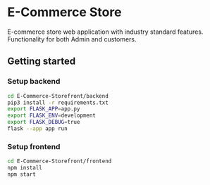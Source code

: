 # E-Commerce Store
E-commerce store web application with industry standard features. Functionality for both Admin and customers.

## Getting started

### Setup backend
```bash
cd E-Commerce-Storefront/backend
pip3 install -r requirements.txt
export FLASK_APP=app.py
export FLASK_ENV=development
export FLASK_DEBUG=true
flask --app app run
```

### Setup frontend
```bash
cd E-Commerce-Storefront/frontend
npm install
npm start
```

